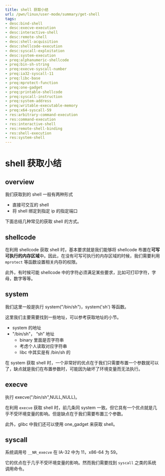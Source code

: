 ```yaml
---
title: shell 获取小结
url: /pwn/linux/user-mode/summary/get-shell
tags:
- desc:bind-shell
- desc:execve-execution
- desc:interactive-shell
- desc:remote-shell
- desc:shell-acquisition
- desc:shellcode-execution
- desc:syscall-exploitation
- desc:system-execution
- preq:alphanumeric-shellcode
- preq:bin-sh-string
- preq:execve-syscall-number
- preq:ia32-syscall-11
- preq:libc-base
- preq:mprotect-function
- preq:one-gadget
- preq:printable-shellcode
- preq:syscall-instruction
- preq:system-address
- preq:writable-executable-memory
- preq:x64-syscall-59
- res:arbitrary-command-execution
- res:command-execution
- res:interactive-shell
- res:remote-shell-binding
- res:shell-execution
- res:system-shell
---
```

# shell 获取小结

## overview

我们获取到的 shell 一般有两种形式

- 直接可交互的 shell
- 将 shell 绑定到指定 ip 的指定端口

下面总结几种常见的获取 shell 的方式。

## shellcode

在利用 shellcode 获取 shell 时，基本要求就是我们能够将 shellcode 布置在**可写可执行的内存区域**中。因此，在没有可写可执行的内存区域的时候，我们需要利用`mprotect` 等函数设置相关内存的权限。

此外，有时候可能 shellcode 中的字符必须满足某些要求，比如可打印字符，字母，数字等等。

## system

我们这里一般是执行 system("/bin/sh")，system('sh') 等函数。

这里我们主要需要找到一些地址，可以参考获取地址的小节。

- system 的地址
- "/bin/sh"， “sh” 地址
    - binary 里面是否字符串
    - 考虑个人读取对应字符串
    - libc 中其实是有 /bin/sh 的

在 system 获取 shell 时，一个非常好的优点在于我们只需要布置一个参数就可以了，缺点就是我们在布置参数时，可能因为破坏了环境变量而无法执行。

## execve

执行 execve("/bin/sh",NULL,NULL)。

在利用 `execve` 获取 shell 时，前几条同 system 一致。但它具有一个优点就是几乎不受环境变量的影响。但是缺点在于我们需要布置三个参数。

此外，glibc 中我们还可以使用 one_gadget 来获取 shell。

## syscall

系统调用号 `__NR_execve` 在 IA-32 中为 11，x86-64 为 59。

它的优点在于几乎不受环境变量的影响。然而我们需要找到 `syscall` 之类的系统调用命令。